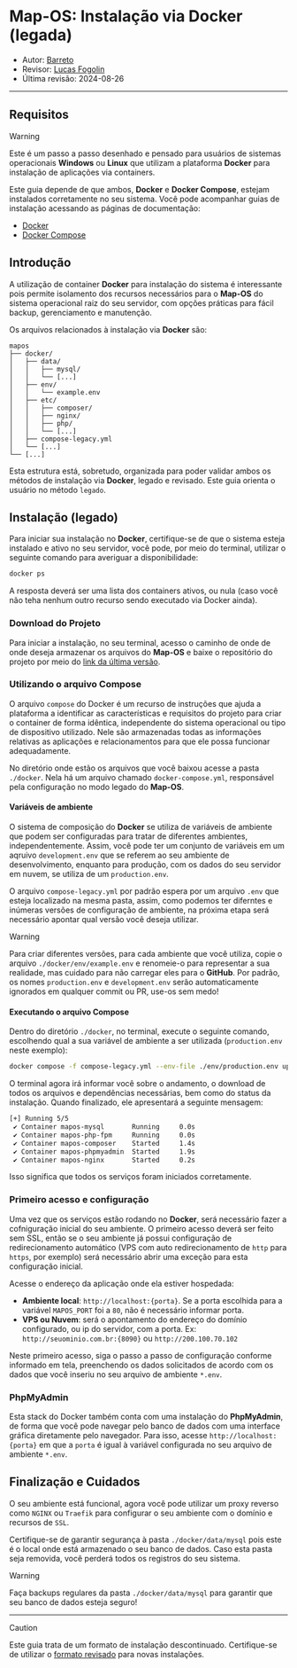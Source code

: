 # Map-OS: Instalação via Docker (legada)

- Autor: [Barreto](https://github.com/barretowiisk)
- Revisor: [Lucas Fogolin](https://github.com/fogolin)
- Última revisão: 2024-08-26

---

## Requisitos

> [!WARNING]
> Este é um passo a passo desenhado e pensado para usuários de sistemas operacionais **Windows** ou **Linux** que utilizam a plataforma **Docker** para instalação de aplicações via containers.

Este guia depende de que ambos, **Docker** e **Docker Compose**, estejam instalados corretamente no seu sistema. Você pode acompanhar guias de instalação acessando as páginas de documentação:

- [Docker](https://docs.docker.com/install/)
- [Docker Compose](https://docs.docker.com/compose/install/)

## Introdução

A utilização de container **Docker** para instalação do sistema é interessante pois permite isolamento dos recursos necessários para o **Map-OS** do sistema operacional raiz do seu servidor, com opções práticas para fácil backup, gerenciamento e manutenção.

Os arquivos relacionados à instalação via **Docker** são:

```structure
mapos
├── docker/
│   ├── data/
│   │   ├── mysql/
│   │   └── [...]
│   ├── env/
│   │   └── example.env
│   ├── etc/
│   │   ├── composer/
│   │   ├── nginx/
│   │   ├── php/
│   │   └── [...]
│   ├── compose-legacy.yml
│   └── [...]
└── [...]
```

Esta estrutura está, sobretudo, organizada para poder validar ambos os métodos de instalação via **Docker**, legado e revisado. Este guia orienta o usuário no método `legado`.

## Instalação (legado)

Para iniciar sua instalação no **Docker**, certifique-se de que o sistema esteja instalado e ativo no seu servidor, você pode, por meio do terminal, utilizar o seguinte comando para averiguar a disponibilidade:

```sh
docker ps
```

A resposta deverá ser uma lista dos containers ativos, ou nula (caso você não teha nenhum outro recurso sendo executado via Docker ainda).

### Download do Projeto

Para iniciar a instalação, no seu terminal, acesso o caminho de onde de onde deseja armazenar os arquivos do **Map-OS** e baixe o repositório do projeto por meio do [link da última versão](https://api.github.com/repos/RamonSilva20/mapos/releases/latest).

### Utilizando o arquivo Compose

O arquivo `compose` do Docker é um recurso de instruções que ajuda a plataforma a identificar as características e requisitos do projeto para criar o container de forma idêntica, independente do sistema operacional ou tipo de dispositivo utilizado. Nele são armazenadas todas as informações relativas as aplicações e relacionamentos para que ele possa funcionar adequadamente.

No diretório onde estão os arquivos que você baixou acesse a pasta `./docker`. Nela há um arquivo chamado `docker-compose.yml`, responsável pela configuração no modo legado do **Map-OS**.

#### Variáveis de ambiente

O sistema de composição do **Docker** se utiliza de variáveis de ambiente que podem ser configuradas para tratar de diferentes ambientes, independentemente. Assim, você pode ter um conjunto de variáveis em um aqruivo `development.env` que se referem ao seu ambiente de desenvolvimento, enquanto para produção, com os dados do seu servidor em nuvem, se utiliza de um `production.env`.

O arquivo `compose-legacy.yml` por padrão espera por um arquivo `.env` que esteja localizado na mesma pasta, assim, como podemos ter diferntes e inúmeras versões de configuração de ambiente, na próxima etapa será necessário apontar qual versão você deseja utilizar.

> [!WARNING]
> Para criar diferentes versões, para cada ambiente que você utiliza, copie o arquivo `./docker/env/example.env` e renomeie-o para representar a sua realidade, mas cuidado para não carregar eles para o **GitHub**. Por padrão, os nomes `production.env` e `development.env` serão automaticamente ignorados em qualquer commit ou PR, use-os sem medo!

#### Executando o arquivo Compose

Dentro do diretório `./docker`, no terminal, execute o seguinte comando, escolhendo qual a sua variável de ambiente a ser utilizada (`production.env` neste exemplo):

```sh
docker compose -f compose-legacy.yml --env-file ./env/production.env up -d --force-recreate
```

O terminal agora irá informar você sobre o andamento, o download de todos os arquivos e dependências necessárias, bem como do status da instalação. Quando finalizado, ele apresentará a seguinte mensagem:

```sh
[+] Running 5/5
 ✔ Container mapos-mysql       Running     0.0s
 ✔ Container mapos-php-fpm     Running     0.0s
 ✔ Container mapos-composer    Started     1.4s
 ✔ Container mapos-phpmyadmin  Started     1.9s
 ✔ Container mapos-nginx       Started     0.2s
 ```

Isso significa que todos os serviços foram iniciados corretamente.

### Primeiro acesso e configuração

Uma vez que os serviços estão rodando no **Docker**, será necessário fazer a cofniguração inicial do seu ambiente. O primeiro acesso deverá ser feito sem SSL, então se o seu ambiente já possui configuração de redirecionamento automático (VPS com auto redirecionamento de `http` para `https`, por exemplo) será necessário abrir uma exceção para esta configuração inicial.

Acesse o endereço da aplicação onde ela estiver hospedada:

- **Ambiente local**: `http://localhost:{porta}`. Se a porta escolhida para a variável `MAPOS_PORT` foi a `80`, não é necessário informar porta.
- **VPS ou Nuvem**: será o apontamento do endereço do domínio configurado, ou ip do servidor, com a porta. Ex: `http://seuominio.com.br:{8090}` ou `http://200.100.70.102`

Neste primeiro acesso, siga o passo a passo de configuração conforme informado em tela, preenchendo os dados solicitados de acordo com os dados que você inseriu no seu arquivo de ambiente `*.env`.

### PhpMyAdmin

Esta stack do Docker também conta com uma instalação do **PhpMyAdmin**, de forma que você pode navegar pelo banco de dados com uma interface gráfica diretamente pelo navegador. Para isso, acesse `http://localhost:{porta}` em que a `porta` é igual à variável configurada no seu arquivo de ambiente `*.env`.

## Finalização e Cuidados

O seu ambiente está funcional, agora você pode utilizar um proxy reverso como `NGINX` ou `Traefik` para configurar o seu ambiente com o domínio e recursos de `SSL`.

Certifique-se de garantir segurança à pasta `./docker/data/mysql` pois este é o local onde está armazenado o seu banco de dados. Caso esta pasta seja removida, você perderá todos os registros do seu sistema.

> [!WARNING]
> Faça backups regulares da pasta `./docker/data/mysql` para garantir que seu banco de dados esteja seguro!

---

> [!CAUTION]
> Este guia trata de um formato de instalação descontinuado. Certifique-se de utilizar o [formato revisado](./install_docker.md) para novas instalações.

